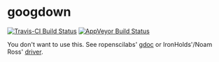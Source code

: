 # googdown

[![Travis-CI Build Status](https://travis-ci.org/brendan-r/googdown.svg?branch=master)](https://travis-ci.org/brendan-r/googdown)
[![AppVeyor Build Status](https://ci.appveyor.com/api/projects/status/github/brendan-r/googdown?branch=master&svg=true)](https://ci.appveyor.com/project/brendan-r/googdown)

<!-- [![Project Status: Active - The project has reached a stable, usable state and is being actively developed.](https://img.shields.io/badge/repo%20status-active-brightgreen.svg)](http://www.repostatus.org/#active) -->
<!-- [![cran version](http://www.r-pkg.org/badges/version/googdown)](http://cran.rstudio.com/web/packages/googdown) -->
<!-- ![monthly_downloads](http://cranlogs.r-pkg.org/badges/googdown) -->

You don't want to use this. See ropenscilabs' [gdoc](https://github.com/ropenscilabs/gdoc) or IronHolds'/Noam Ross' [driver](https://github.com/ironholds/driver).
